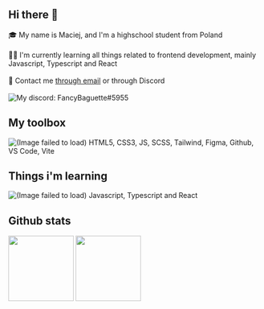 ## Hi there 👋

🎓 My name is Maciej, and I'm a highschool student from Poland <br><br>
👨‍💻 I'm currently learning all things related to frontend development, mainly Javascript, Typescript and React <br><br>
📧 Contact me [through email](mailto:maciej.krol11@op.pl) or through Discord<br><br>
![My discord: FancyBaguette#5955](https://discord.c99.nl/widget/theme-3/275353623884464129.png)

## My toolbox

![(Image failed to load) HTML5, CSS3, JS, SCSS, Tailwind, Figma, Github, VS Code, Vite](https://skillicons.dev/icons?i=html,css,js,scss,tailwind,figma,github,vscode,vite)

## Things i'm learning

![(Image failed to load) Javascript, Typescript and React](https://skillicons.dev/icons?i=js,ts,react)

## Github stats

<!-- [![My github stats]()](https://github.com/anuraghazra/github-readme-stats) -->
<!-- [![My top used languages]()](https://github.com/anuraghazra/github-readme-stats) -->

<span>
  <img src='https://github-readme-stats.vercel.app/api?username=FancyBaguette&show_icons=true&hide_title=true&bg_color=242938&text_color=FFFFFF&border_color=434554' height=130px/>
</span>
  
<span>
  <img src='https://github-readme-stats.vercel.app/api/top-langs/?username=FancyBaguette&layout=compact&bg_color=242938&text_color=FFFFFF&border_color=434554&title_color=FFFFFF' height=130px/>
</span>
